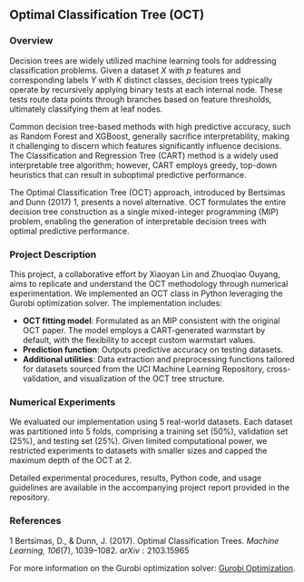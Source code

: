 ## Optimal Classification Tree (OCT)

### Overview

Decision trees are widely utilized machine learning tools for addressing classification problems. Given a dataset $X$ with $p$ features and corresponding labels $Y$ with $K$ distinct classes, decision trees typically operate by recursively applying binary tests at each internal node. These tests route data points through branches based on feature thresholds, ultimately classifying them at leaf nodes.

Common decision tree-based methods with high predictive accuracy, such as Random Forest and XGBoost, generally sacrifice interpretability, making it challenging to discern which features significantly influence decisions. The Classification and Regression Tree (CART) method is a widely used interpretable tree algorithm; however, CART employs greedy, top-down heuristics that can result in suboptimal predictive performance.

The Optimal Classification Tree (OCT) approach, introduced by Bertsimas and Dunn (2017) $1$, presents a novel alternative. OCT formulates the entire decision tree construction as a single mixed-integer programming (MIP) problem, enabling the generation of interpretable decision trees with optimal predictive performance.

### Project Description

This project, a collaborative effort by Xiaoyan Lin and Zhuoqiao Ouyang, aims to replicate and understand the OCT methodology through numerical experimentation. We implemented an OCT class in Python leveraging the Gurobi optimization solver. The implementation includes:

* **OCT fitting model**: Formulated as an MIP consistent with the original OCT paper. The model employs a CART-generated warmstart by default, with the flexibility to accept custom warmstart values.
* **Prediction function**: Outputs predictive accuracy on testing datasets.
* **Additional utilities**: Data extraction and preprocessing functions tailored for datasets sourced from the UCI Machine Learning Repository, cross-validation, and visualization of the OCT tree structure.

### Numerical Experiments

We evaluated our implementation using 5 real-world datasets. Each dataset was partitioned into 5 folds, comprising a training set (50%), validation set (25%), and testing set (25%). Given limited computational power, we restricted experiments to datasets with smaller sizes and capped the maximum depth of the OCT at 2.

Detailed experimental procedures, results, Python code, and usage guidelines are available in the accompanying project report provided in the repository.

### References

$1$ Bertsimas, D., & Dunn, J. (2017). Optimal Classification Trees. *Machine Learning, 106*(7), 1039–1082. $arXiv:2103.15965$

For more information on the Gurobi optimization solver: [Gurobi Optimization](https://www.gurobi.com).
